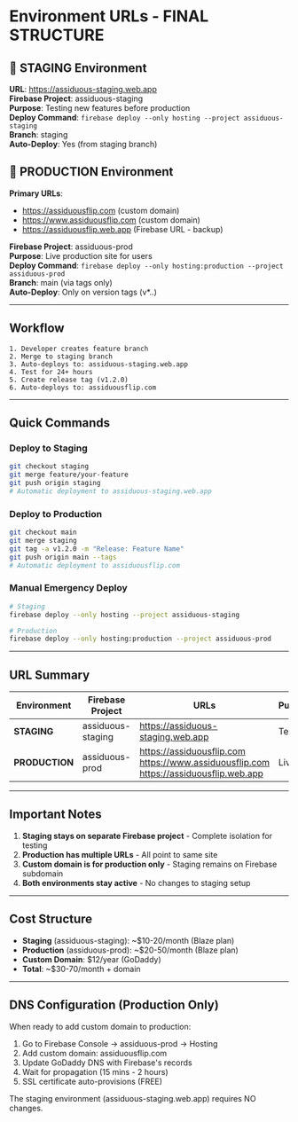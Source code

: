 # Environment URLs - FINAL STRUCTURE

## 🧪 STAGING Environment
**URL**: https://assiduous-staging.web.app  
**Firebase Project**: assiduous-staging  
**Purpose**: Testing new features before production  
**Deploy Command**: `firebase deploy --only hosting --project assiduous-staging`  
**Branch**: staging  
**Auto-Deploy**: Yes (from staging branch)

## 🚀 PRODUCTION Environment  
**Primary URLs**:
- https://assiduousflip.com (custom domain)
- https://www.assiduousflip.com (custom domain)
- https://assiduousflip.web.app (Firebase URL - backup)

**Firebase Project**: assiduous-prod  
**Purpose**: Live production site for users  
**Deploy Command**: `firebase deploy --only hosting:production --project assiduous-prod`  
**Branch**: main (via tags only)  
**Auto-Deploy**: Only on version tags (v*.*.*)

---

## Workflow

```
1. Developer creates feature branch
2. Merge to staging branch
3. Auto-deploys to: assiduous-staging.web.app
4. Test for 24+ hours
5. Create release tag (v1.2.0)
6. Auto-deploys to: assiduousflip.com
```

---

## Quick Commands

### Deploy to Staging
```bash
git checkout staging
git merge feature/your-feature
git push origin staging
# Automatic deployment to assiduous-staging.web.app
```

### Deploy to Production
```bash
git checkout main
git merge staging
git tag -a v1.2.0 -m "Release: Feature Name"
git push origin main --tags
# Automatic deployment to assiduousflip.com
```

### Manual Emergency Deploy
```bash
# Staging
firebase deploy --only hosting --project assiduous-staging

# Production
firebase deploy --only hosting:production --project assiduous-prod
```

---

## URL Summary

| Environment | Firebase Project | URLs | Purpose |
|------------|-----------------|------|---------|
| **STAGING** | assiduous-staging | https://assiduous-staging.web.app | Testing |
| **PRODUCTION** | assiduous-prod | https://assiduousflip.com<br>https://www.assiduousflip.com<br>https://assiduousflip.web.app | Live Site |

---

## Important Notes

1. **Staging stays on separate Firebase project** - Complete isolation for testing
2. **Production has multiple URLs** - All point to same site
3. **Custom domain is for production only** - Staging remains on Firebase subdomain
4. **Both environments stay active** - No changes to staging setup

---

## Cost Structure

- **Staging** (assiduous-staging): ~$10-20/month (Blaze plan)
- **Production** (assiduous-prod): ~$20-50/month (Blaze plan)
- **Custom Domain**: $12/year (GoDaddy)
- **Total**: ~$30-70/month + domain

---

## DNS Configuration (Production Only)

When ready to add custom domain to production:

1. Go to Firebase Console → assiduous-prod → Hosting
2. Add custom domain: assiduousflip.com
3. Update GoDaddy DNS with Firebase's records
4. Wait for propagation (15 mins - 2 hours)
5. SSL certificate auto-provisions (FREE)

The staging environment (assiduous-staging.web.app) requires NO changes.
